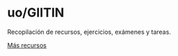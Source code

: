 # uo/GIITIN
Recopilación de recursos, ejercicios, exámenes y tareas.

[Más recursos](https://unioviedo-my.sharepoint.com/:f:/g/personal/uo257355_uniovi_es/EjUyVaf6mAhMh1TqxDFey8kB-CKEk7KP6CqwkYylcYdRQg?e=ak1ntR)
